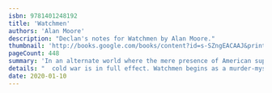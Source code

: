 ```yaml
---
isbn: 9781401248192
title: 'Watchmen'
authors: 'Alan Moore'
description: "Declan's notes for Watchmen by Alan Moore."
thumbnail: 'http://books.google.com/books/content?id=s-SZngEACAAJ&printsec=frontcover&img=1&zoom=5&source=gbs_api'
pageCount: 448
summary: 'In an alternate world where the mere presence of American superheroes changed history, the US won the Vietnam War, Nixon is still president, and the'
details: "  cold war is in full effect. Watchmen begins as a murder-mystery, but soon unfolds into a planet-altering conspiracy. As the resolution comes to a head, the unlikely group of reunited heroes--Rorschach, Nite Owl, Silk Spectre, Dr. Manhattan and Ozymandias - have to test the limits of their convictions and ask themselves where the true line is between good and evil. In the mid-eighties, Alan Moore and Dave Gibbons created Watchmen, changing the course of comics' history and essentially remaking how popular culture perceived the genre. Popularly cited as the point where comics came of age, Watchmen's sophisticated take on superheroes has been universally acclaimed for its psychological depth and realism. Watchmen is collected here with a new cover, sketches, extra bonus material, and a new introduction by series artist Dave Gibbons."
date: 2020-01-10
---
```

